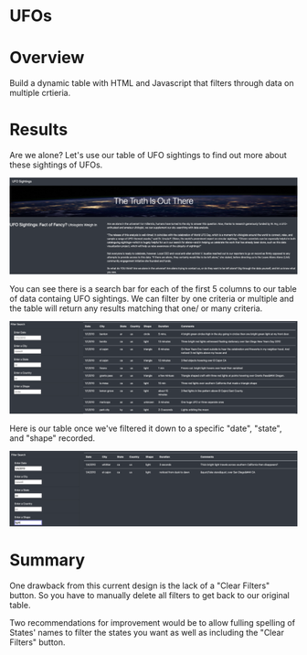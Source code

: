 # UFOs

# Overview
Build a dynamic table with HTML and Javascript that filters through data on multiple crtieria. 

# Results

Are we alone? Let's use our table of UFO sightings to find out more about these sightings of UFOs. 

![](/images/ufo_header.png)

You can see there is a search bar for each of the first 5 columns to our table of data containg UFO sightings. 
We can filter by one criteria or multiple and the table will return any results matching that one/ or many criteria. 

![](/images/filters.png)

Here is our table once we've filtered it down to a specific "date", "state", and "shape" recorded. 

![](/images/filtered_ex.png)

# Summary

One drawback from this current design is the lack of a "Clear Filters" button. So you have to manually delete all filters to get back to our original table. 

Two recommendations for improvement would be to allow fulling spelling of States' names to filter the states you want as well as including the "Clear Filters" button. 

